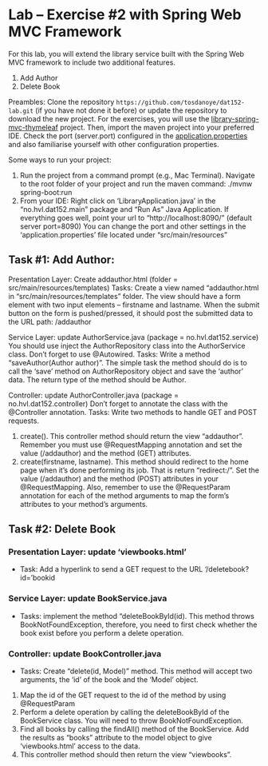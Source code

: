 # Lab – Exercise #2 with Spring Web MVC Framework


For this lab, you will extend the library service built with the Spring Web MVC framework to include two additional features.
1.	Add Author
2.	Delete Book

Preambles: Clone the repository `https://github.com/tosdanoye/dat152-lab.git` (if you have not done it before) or update the repository to download the new project.
For the exercises, you will use the [library-spring-mvc-thymeleaf](library-spring-mvc-thymeleaf) project. Then, import the maven project into your preferred IDE.
Check the port (server.port) configured in the [application.properties](library-spring-mvc-thymeleaf/src/main/resources/application.properties) and also familiarise yourself with other configuration properties.

Some ways to run your project:
1.	Run the project from a command prompt (e.g., Mac Terminal). Navigate to the root folder of your project and run the maven command: ./mvnw spring-boot:run
2.	From your IDE: Right click on ‘LibraryApplication.java’ in the “no.hvl.dat152.main” package and “Run As” Java Application.
If everything goes well, point your url to “http://localhost:8090/” (default server port=8090)
You can change the port and other settings in the ‘application.properties’ file located under “src/main/resources”

## Task #1: Add Author: 

Presentation Layer: Create addauthor.html (folder = src/main/resources/templates)
Tasks: Create a view named “addauthor.html in “src/main/resources/templates” folder. The view should have a form element with two input elements – firstname and lastname. When the submit button on the form is pushed/pressed, it should post the submitted data to the URL path: /addauthor

Service Layer: update AuthorService.java (package = no.hvl.dat152.service)
You should use inject the AuthorRepository class into the AuthorService class. Don’t forget to use @Autowired.
Tasks: Write a method “saveAuthor(Author author)”. The simple task the method should do is to call the ‘save’ method on AuthorRepository object and save the ‘author’ data. The return type of the method should be Author.

Controller: update AuthorController.java (package = no.hvl.dat152.controller)
Don’t forget to annotate the class with the @Controller annotation.
Tasks: Write two methods to handle GET and POST requests. 
1.	create(). This controller method should return the view “addauthor”. Remember you must use @RequestMapping annotation and set the value (/addauthor) and the method (GET) attributes. 
2.	create(firstname, lastname). This method should redirect to the home page when it’s done performing its job. That is return “redirect:/”. Set the value (/addauthor) and the method (POST) attributes in your @RequestMapping. Also, remember to use the @RequestParam annotation for each of the method arguments to map the form’s attributes to your method’s arguments.

## Task #2: Delete Book

### Presentation Layer: update ‘viewbooks.html’
- Task: Add a hyperlink to send a GET request to the URL ‘/deletebook?id=’bookid 

### Service Layer: update BookService.java
- Tasks: implement the method “deleteBookById(id). This method throws BookNotFoundException, therefore, you need to first check whether the book exist before you perform a delete operation.

### Controller: update BookController.java
- Tasks: Create “delete(id, Model)” method. This method will accept two arguments, the ‘id’ of the book and the ‘Model’ object.
1. Map the id of the GET request to the id of the method by using @RequestParam
2. Perform a delete operation by calling the deleteBookById of the BookService class. You will need to throw BookNotFoundException.
3. Find all books by calling the findAll() method of the BookService. Add the results as “books” attribute to the model object to give ‘viewbooks.html’ access to the data.
4. This controller method should then return the view “viewbooks”.
